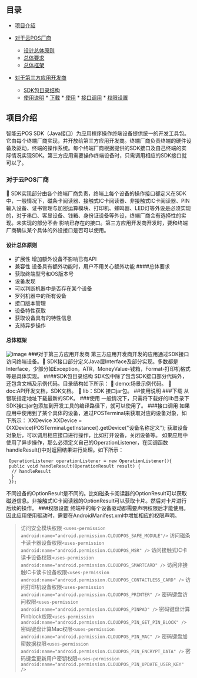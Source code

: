 ## 目录
 - [项目介绍](#项目介绍)
 - [对于云POS厂商](#对于云POS厂商)
	 * [设计总体原则](#设计总体原则)
	 * [总体要求](#总体要求)
	 * [总体框架](#总体框架)
	  
 - [对于第三方应用开发商](#对于第三方应用开发商)
	 * [SDK包目录结构](#SDK包目录结构)
	 * [使用说明](#使用说明)
		   * [下载](#下载)
		   * [使用](#使用)
		   * [接口调用](#接口调用)
		   * [权限设置](#权限设置)
 <a name="项目介绍"></a>
## 项目介绍
智能云POS SDK（Java接口）为应用程序操作终端设备提供统一的开发工具包。它由每个终端厂商实现，并开放给第三方应用开发商。终端厂商负责终端的硬件设备及驱动，终端的操作系统。每个终端厂商根据提供的SDK接口及自己终端的实际情况实现SDK。第三方应用需要操作终端设备时，只需调用相应的SDK接口就可以了。
 
 <a name="对于云POS厂商"></a>
### 对于云POS厂商
	SDK实现部分由各个终端厂商负责，终端上每个设备的操作接口都定义在SDK中，一般情况下，磁条卡阅读器、接触式IC卡阅读器、非接触式IC卡阅读器、PIN输入设备、证书管理与加密运算模块、打印机、蜂鸣器、LED灯等外设是必须实现的，对于串口、客显设备、钱箱、身份证设备等外设，终端厂商会有选择性的实现。未实现的部分不会 影响已存在的接口。第三方应用开发商开发时，要和终端厂商确认某个具体的外设接口是否可以使用。
<a name="设计总体原则"></a>
#### 设计总体原则
 - 扩展性
增加额外设备不影响已有API
 - 兼容性
设备具有额外功能时，用户不用关心额外功能
<a name="总体要求"></a>
####总体要求
 - 获取终端型号和OS版本号
 - 设备发现
 - 可以判断机器中是否存在某个设备
 - 罗列机器中的所有设备
 - 接口版本管理
 - 设备特性获取
 - 获取设备具有的特性信息
 - 支持异步操作
<a name="总体框架"></a>
#### 总体框架
![image](https://github.com/ZhangUP/CloudposSDK/blob/master/docs/%E4%BD%95%E6%80%BB%E6%80%BB%E4%BD%93%E6%A1%86%E6%9E%B6%E5%9B%BE.png)
<a name="对于第三方应用开发商"></a>
###对于第三方应用开发商
第三方应用开发商开发的应用通过SDK接口访问终端设备。	SDK接口部分定义Java层Interface及部分实现。多数都是Interface，少部分如Exception，ATR，MoneyValue-钱箱，Format-打印机格式等是具体实现。
<a name="SDK包目录结构"></a>
####SDK包目录结构
SDK包中除了包含SDK接口部分代码外，还包含文档及示例代码。目录结构如下所示：
	demo:场景示例代码。
	doc:API开发文档，SDK文档。
	lib：SDK 接口jar包。
<a name="使用说明"></a>
##使用说明
<a name="下载"></a>
###下载
从银联指定地址下载最新的SDK。
<a name="使用"></a>
###使用
一般情况下，只需将下载好的lib目录下SDK接口jar包添加到开发工具的编译路径下，就可以使用了。
<a name="接口调用"></a>
###接口调用
如果应用中使用到了某个具体的设备，通过POSTerminal来获取对应的设备对象，如下所示：
XXDevice XXDevice =(XXDevice)POSTerminal.getInstance().getDevice("设备名称定义");
获取设备对象后，可以调用相应接口进行操作，比如打开设备，关闭设备等。
如果应用中使用了异步操作，那么必须定义自己的OperationListener，在回调函数handleResult()中对返回结果进行处理。如下所示：
		
 
     OperationListener operationListener = new OperationListener(){
     public void handleResult(OperationResult result) {
      // handleResult
      }
     });
   不同设备的OptionResult是不同的。比如磁条卡阅读器的OptionResult可以获取磁道信息。非接触式IC卡阅读器的OptionResult可以获取卡片。然后对卡片进行后续的操作。
<a name="权限设置"></a>
###权限设置
终端中的每个设备驱动都需要声明权限后才能使用。因此应用使用驱动时，需要在AndroidManifest.xml中增加相应的权限声明。

> 访问安全模块权限 `<uses-permission android:name="android.permission.CLOUDPOS_SAFE_MODULE"/>`
> 访问磁条卡读卡器设备权限`<uses-permission android:name="android.permission.CLOUDPOS_MSR" />`
> 访问接触式IC卡读卡设备权限`<uses-permission android:name="android.permission.CLOUDPOS_SMARTCARD" />`
> 访问非接触IC卡读卡设备权限`<uses-permission android:name="android.permission.CLOUDPOS_CONTACTLESS_CARD" />`
> 访问打印机设备权限`<uses-permission android:name="android.permission.CLOUDPOS_PRINTER" />`
> 密码键盘访问权限`<uses-permission android:name="android.permission.CLOUDPOS_PINPAD" />`
> 密码键盘计算Pinblock权限`<uses-permission android:name="android.permission.CLOUDPOS_PIN_GET_PIN_BLOCK" />`
> 密码键盘计算Mac权限`<uses-permission
android:name="android.permission.CLOUDPOS_PIN_MAC" />`
> 密码键盘加密数据权限`<uses-permission
android:name="android.permission.CLOUDPOS_PIN_ENCRYPT_DATA" />`
>密码键盘更新用户密钥权限`<uses-permission android:name="android.permission.CLOUDPOS_PIN_UPDATE_USER_KEY" />`

